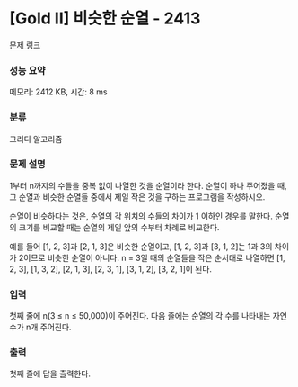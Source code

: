 # [Gold II] 비슷한 순열 - 2413 

[문제 링크](https://www.acmicpc.net/problem/2413) 

### 성능 요약

메모리: 2412 KB, 시간: 8 ms

### 분류

그리디 알고리즘

### 문제 설명

<p>1부터 n까지의 수들을 중복 없이 나열한 것을 순열이라 한다. 순열이 하나 주어졌을 때, 그 순열과 비슷한 순열들 중에서 제일 작은 것을 구하는 프로그램을 작성하시오.</p>

<p>순열이 비슷하다는 것은, 순열의 각 위치의 수들의 차이가 1 이하인 경우를 말한다. 순열의 크기를 비교할 때는 순열의 제일 앞의 수부터 차례로 비교한다.</p>

<p>예를 들어 [1, 2, 3]과 [2, 1, 3]은 비슷한 순열이고, [1, 2, 3]과 [3, 1, 2]는 1과 3의 차이가 2이므로 비슷한 순열이 아니다. n = 3일 때의 순열들을 작은 순서대로 나열하면 [1, 2, 3], [1, 3, 2], [2, 1, 3], [2, 3, 1], [3, 1, 2], [3, 2, 1]이 된다.</p>

### 입력 

 <p>첫째 줄에 n(3 ≤ n ≤ 50,000)이 주어진다. 다음 줄에는 순열의 각 수를 나타내는 자연수가 n개 주어진다.</p>

### 출력 

 <p><meta charset="utf-8">첫째 줄에 답을 출력한다.</p>

